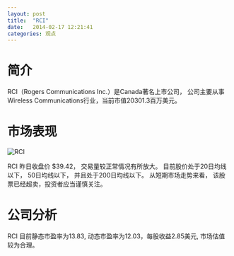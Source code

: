 ```yaml
---
layout: post
title:  "RCI"
date:   2014-02-17 12:21:41
categories: 观点
---
```


# 简介
RCI（Rogers Communications Inc.）是Canada著名上市公司，
公司主要从事Wireless Communications行业，当前市值20301.3百万美元。

# 市场表现

![RCI](http://finviz.com/chart.ashx?t=RCI&ty=c&ta=1&p=d&s=l)

RCI 昨日收盘价 $39.42，
交易量较正常情况有所放大。
目前股价处于20日均线以下，
50日均线以下，
并且处于200日均线以下。
从短期市场走势来看，
该股票已经超卖，投资者应当谨慎关注。

# 公司分析
RCI 目前静态市盈率为13.83, 动态市盈率为12.03，每股收益2.85美元,
市场估值较为合理。
